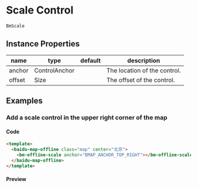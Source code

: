 # Scale Control

`BmScale`

## Instance Properties

|name|type|default|description|
|------|-----|-----|----|
|anchor|ControlAnchor||The location of the control.|
|offset|Size||The offset of the control.|

## Examples

### Add a scale control in the upper right corner of the map

#### Code

```html
<template>
  <baidu-map-offline class="map" center="北京">
    <bm-offline-scale anchor="BMAP_ANCHOR_TOP_RIGHT"></bm-offline-scale>
  </baidu-map-offline>
</template>
```

#### Preview

<doc-preview>
  <baidu-map-offline class="map" center="北京">
    <bm-offline-scale anchor="BMAP_ANCHOR_TOP_RIGHT"></bm-offline-scale>
  </baidu-map-offline>
</doc-preview>
